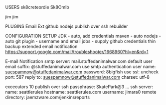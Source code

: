 USERS
sk8creteordie
Sk8Omlb

jim
jim

PLUGINS
Email Ext
github
nodejs
publish over ssh
rebuilder

CONFIGURATION SETUP
JDK - auto, add credentials
maven - auto
nodejs - auto
git plugin - username and email
jobs - supply github credentials
thin backup
extended email notification https://support.google.com/mail/troubleshooter/1668960?hl=en&rd=1

E-mail Notification
    smtp server: mail.stuffedanimalwar.com
    default user email suffix: @stuffedanimalwar.com
    use smtp authentication
    user name: suespamnow@stuffedanimalwar.com
    password: 8bigfish
    use ssl: uncheck
    port: 587
    reply to: suespamnow@stuffedanimalwar.com
    charset: utf-8

excecutors 10
publish over ssh
    passphrase: SkatePark@3
    ...
    ssh server:
    name: seattlerules
    hostname: seattlerules.com
    username: jimara0
    remote directory: jaemzware.com/jenkinsreports
